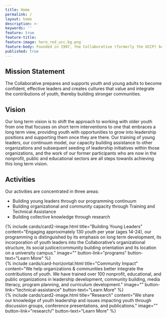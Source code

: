 ```yaml
---
title: Home
permalink: /
layout: home
description: >-
keywords: ''
feature: true
feature-title: 
feature-image: hero_red_ucc.bg.png
feature-body: Founded in 1997, the Collaborative (formerly the UCCP) began youth programming in 2001 with a single program (VOICES) and one part-time staff person.  Since then, we have developed a continuum that provides opportunities for older youth over a multi-year period, launched an award winning youth produced TV News Show, developed a successful training and technical assistance component, increased our full-time staff to 7, developed a very strong Leaders Corps of approximately 18 youth who serve as part-time staff, and secured funding from major foundations,  federal, state and local governments, individual donors and fee for service activities.
published: true
---
```

## Mission Statement

The Collaborative prepares and supports youth and young adults to become confident, effective leaders and creates cultures that value and integrate the contributions of youth, thereby building stronger communities.

## Vision 

Our long term vision is to shift the approach to working with older youth from one that focuses on short term interventions to one that embraces a long term view, providing youth with opportunities to grow into leadership positions and supporting them once they are there.  Our training of young leaders, our continuum model, our capacity building assistance to other organizations and subsequent seeding of leadership initiatives within those organizations, and the work of our former participants who are now in the nonprofit, public and educational sectors are all steps towards achieving this long term vision.

## Activities

Our activities are concentrated in three areas:

- Building young leaders through our programming continuum
- Building organizational and community capacity through Training and Technical Assistance
- Building collective knowledge through research

<div class="row row-wide">
  <div class="col m12 l4">{% include cards/card2-image.html 
    title="Building Young Leaders" 
    content="Engaging approximately 130 youth per year (ages 14-24), our programming is distinguished by its emphasis on long term development, its incorporation of youth leaders into the Collaborative’s organizational structure, its social justice/community building orientation and its location on a university campus." 
    image="" 
    button-link="programs" 
    button-text="Learn More" %}
  </div>
  <div class="row row-wide">
    <div class="col m12 l4">{% include cards/card-horizontal.html 
      title="Community Impact" 
      content="We help organizations & communities better integrate the contributions of youth. We have trained over 100 nonprofit, educational, and public organizations in leadership development, community building, media literacy, program planning, and curriculum development." 
      image="" 
      button-link="technical-assistance"
      button-text="Learn More" %}
    </div>
    <div class="row row-wide">
      <div class="col m12 l4">{% include cards/card2-image.html 
        title="Research" 
        content="We share our knowledge of youth leadership and issues impacting youth through discussion groups, conference presentations, and publications." 
        image="" 
        button-link="research/" 
        button-text="Learn More" %}
      </div>
</div>
